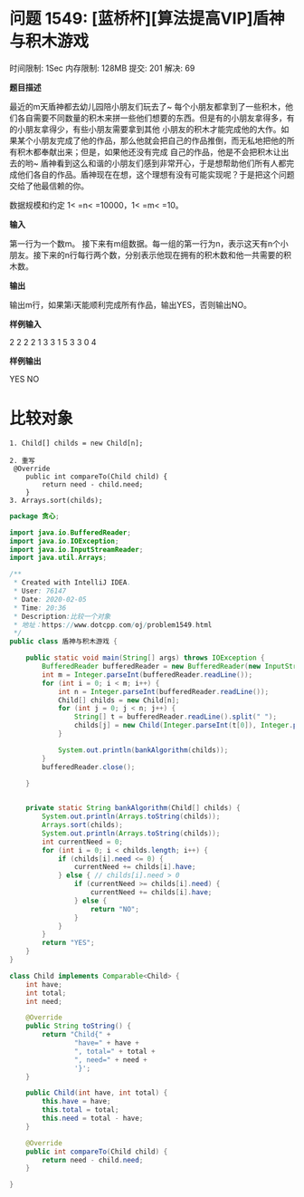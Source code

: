 # 问题 1549: \[蓝桥杯\]\[算法提高VIP\]盾神与积木游戏



时间限制: 1Sec 内存限制: 128MB 提交: 201 解决: 69

**题目描述**

最近的m天盾神都去幼儿园陪小朋友们玩去了~
每个小朋友都拿到了一些积木，他们各自需要不同数量的积木来拼一些他们想要的东西。但是有的小朋友拿得多，有的小朋友拿得少，有些小朋友需要拿到其他  小朋友的积木才能完成他的大作。如果某个小朋友完成了他的作品，那么他就会把自己的作品推倒，而无私地把他的所有积木都奉献出来；但是，如果他还没有完成  自己的作品，他是不会把积木让出去的哟~
盾神看到这么和谐的小朋友们感到非常开心，于是想帮助他们所有人都完成他们各自的作品。盾神现在在想，这个理想有没有可能实现呢？于是把这个问题交给了他最信赖的你。

数据规模和约定
1< =n< =10000，1< =m< =10。

**输入**

第一行为一个数m。
接下来有m组数据。每一组的第一行为n，表示这天有n个小朋友。接下来的n行每行两个数，分别表示他现在拥有的积木数和他一共需要的积木数。

**输出**

输出m行，如果第i天能顺利完成所有作品，输出YES，否则输出NO。

**样例输入**

2
2
2  2
1  3
3
1  5
3  3
0  4

**样例输出**

YES
NO

# 比较对象

```
1. Child[] childs = new Child[n];

2. 重写
 @Override
    public int compareTo(Child child) {
        return need - child.need;
    }
3. Arrays.sort(childs);
```





```java
package 贪心;

import java.io.BufferedReader;
import java.io.IOException;
import java.io.InputStreamReader;
import java.util.Arrays;

/**
 * Created with IntelliJ IDEA.
 * User: 76147
 * Date: 2020-02-05
 * Time: 20:36
 * Description:比较一个对象
 * 地址：https://www.dotcpp.com/oj/problem1549.html
 */
public class 盾神与积木游戏 {

    public static void main(String[] args) throws IOException {
        BufferedReader bufferedReader = new BufferedReader(new InputStreamReader(System.in));
        int m = Integer.parseInt(bufferedReader.readLine());
        for (int i = 0; i < m; i++) {
            int n = Integer.parseInt(bufferedReader.readLine());
            Child[] childs = new Child[n];
            for (int j = 0; j < n; j++) {
                String[] t = bufferedReader.readLine().split(" ");
                childs[j] = new Child(Integer.parseInt(t[0]), Integer.parseInt(t[1]));
            }

            System.out.println(bankAlgorithm(childs));
        }
        bufferedReader.close();

    }

    
    private static String bankAlgorithm(Child[] childs) {
        System.out.println(Arrays.toString(childs));
        Arrays.sort(childs);
        System.out.println(Arrays.toString(childs));
        int currentNeed = 0;
        for (int i = 0; i < childs.length; i++) {
            if (childs[i].need <= 0) {
                currentNeed += childs[i].have;
            } else { // childs[i].need > 0
                if (currentNeed >= childs[i].need) {
                    currentNeed += childs[i].have;
                } else {
                    return "NO";
                }
            }
        }
        return "YES";
    }
}

class Child implements Comparable<Child> {
    int have;
    int total;
    int need;

    @Override
    public String toString() {
        return "Child{" +
                "have=" + have +
                ", total=" + total +
                ", need=" + need +
                '}';
    }

    public Child(int have, int total) {
        this.have = have;
        this.total = total;
        this.need = total - have;
    }

    @Override
    public int compareTo(Child child) {
        return need - child.need;
    }

}
```

